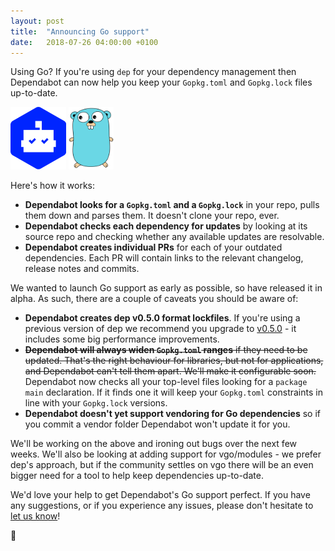 ```yaml
---
layout: post
title:  "Announcing Go support"
date:   2018-07-26 04:00:00 +0100
---
```


Using Go? If you're using `dep` for your dependency management then Dependabot
can now help you keep your `Gopkg.toml` and `Gopkg.lock` files up-to-date.

<p class="image-medium">
  <img src="images/dependabot-logo-square.svg" alt="Dependabot" height="100px" style="max-width: 100px;" />
  <img src="images/go-gopher.svg" alt="Go" height="100px" style="max-width: 100px;" />
</p>

Here's how it works:
- **Dependabot looks for a `Gopkg.toml` and a `Gopkg.lock`** in your repo, pulls
  them down and parses them. It doesn't clone your repo, ever.
- **Dependabot checks each dependency for updates** by looking at its source
  repo and checking whether any available updates are resolvable.
- **Dependabot creates individual PRs** for each of your outdated dependencies.
  Each PR will contain links to the relevant changelog, release notes and
  commits.

We wanted to launch Go support as early as possible, so have released it
in alpha. As such, there are a couple of caveats you should be aware of:
- **Dependabot creates dep v0.5.0 format lockfiles**. If you're using a previous
  version of dep we recommend you upgrade to [v0.5.0][dep-v0.5.0] - it includes
  some big performance improvements.
- ~~**Dependabot will always widen `Gopkg.toml` ranges** if they need to be
  updated. That's the right behaviour for libraries, but not for applications,
  and Dependabot can't tell them apart. We'll make it configurable soon.~~
  Dependabot now checks all your top-level files looking for a `package main`
  declaration. If it finds one it will keep your `Gopkg.toml` constraints
  in line with your `Gopkg.lock` versions.
- **Dependabot doesn't yet support vendoring for Go dependencies** so if you
  commit a vendor folder Dependabot won't update it for you.

We'll be working on the above and ironing out bugs over the next few weeks.
We'll also be looking at adding support for vgo/modules - we prefer dep's
approach, but if the community settles on vgo there will be an even bigger need
for a tool to help keep dependencies up-to-date.

We'd love your help to get Dependabot's Go support perfect. If you have any
suggestions, or if you experience any issues, please don't hesitate to
[let us know][feedback-link]!

🤖

[feedback-link]: https://github.com/dependabot/feedback
[dep-v0.5.0]: https://golang.github.io/dep/blog/2018/07/25/announce-v0.5.0.html
